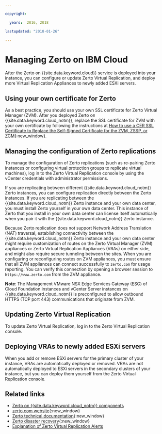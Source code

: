 ```yaml
---

copyright:

  years:  2016, 2018

lastupdated: "2018-01-26"

---
```


# Managing Zerto on IBM Cloud

After the Zerto on {{site.data.keyword.cloud}} service is deployed into your instance, you can configure or update Zerto Virtual Replication, and deploy more Virtual Replication Appliances to newly added ESXi servers.

## Using your own certificate for Zerto

As a best practice, you should use your own SSL certificate for Zerto Virtual Manager (ZVM). After you deployed Zerto on {{site.data.keyword.cloud_notm}}, replace the SSL certificate for ZVM with your own certificate by following the instructions at [How to use a CER SSL Certificate to Replace the Self-Signed Certificate for the ZVM, ZSSP, or ZCM](https://www.zerto.com/myzerto/knowledge-base/how-to-use-a-cer-ssl-certificate-to-replace-the-self-signed-certificate-for-the-zvm-zssp-or-zcm/){:new_window}.

## Managing the configuration of Zerto replications

To manage the configuration of Zerto replications (such as re-pairing Zerto instances or configuring virtual protection groups to replicate virtual machines), log in to the Zerto Virtual Replication console by using the vCenter credentials with administrator permissions.

If you are replicating between different {{site.data.keyword.cloud_notm}} Zerto instances, you can configure replication directly between the Zerto instances. If you are replicating between the {{site.data.keyword.cloud_notm}} Zerto instance and your own data center, you must install Zerto yourself in your own data center. This instance of Zerto that you install in your own data center can license itself automatically when you pair it with the {{site.data.keyword.cloud_notm}} Zerto instance.

Because Zerto replication does not support Network Address Translation (NAT) traversal, establishing connectivity between the {{site.data.keyword.cloud_notm}} Zerto instance and your own data center might require customization of routes on the Zerto Virtual Manager (ZVM) appliances or Zerto Virtual Replication Appliances (VRAs) on either side, and might also require secure tunneling between the sites. When you are configuring or reconfiguring routes on ZVM appliances, you must ensure that all ZVM appliances can connect successfully to `zerto.com` for usage reporting. You can verify this connection by opening a browser session to `https://www.zerto.com` from the ZVM appliance.

**Note**: The Management VMware NSX Edge Services Gateway (ESG) of Cloud Foundation instances and vCenter Server instances on {{site.data.keyword.cloud_notm}} is preconfigured to allow outbound HTTPS (TCP port 443) communications that originate from ZVM.

## Updating Zerto Virtual Replication

To update Zerto Virtual Replication, log in to the Zerto Virtual Replication console.

## Deploying VRAs to newly added ESXi servers

When you add or remove ESXi servers for the primary cluster of your instance, VRAs are automatically deployed or removed. VRAs are not automatically deployed to ESXi servers in the secondary clusters of your instance, but you can deploy them yourself from the Zerto Virtual Replication console.

## Related links

* [Zerto on {{site.data.keyword.cloud_notm}} components](addingzertodr.html)
* [zerto.com website](https://www.zerto.com){:new_window}
* [Zerto technical documentation](https://www.zerto.com/myzerto/technical-documentation/){:new_window}
* [Zerto disaster recovery](https://www.ibm.com/devops/method/content/architecture/virtCloudFoundationPlatform/zerto){:new_window}
* [Explanation of Zerto Virtual Replication Alerts](https://www.zerto.com/myzerto/knowledge-base/explanation-of-zvr-alerts/)
